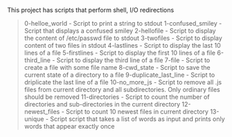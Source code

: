 This project has scripts that perform shell, I/O redirections
> 0-helloe_world - Script to print a string to stdout
> 1-confused_smiley - Script that displays a confused smiley
> 2-hellofile - Script to display the content of /etc/passwd file to stdout
> 3-twofiles - Script to display content of two files in stdout
> 4-lastlines - Script to display the last 10 lines of a file
> 5-firstlines - Script to display the first 10 lines of a file
> 6-third_line - Script to display the third line of a file
> 7-file - Script to create a file with some file name
> 8-cwd_state - Script to save the current state of a directory to a file
> 9-duplicate_last_line - Script to driplicate the last line of a file
> 10-no_more_js - Script to remove all .js files from current directory and all subdirectories. Only ordinary files should be removed
> 11-directories - Script to count the number of directories and sub-directories in the current directory
> 12-newest_files - Script to count 10 newest files in current directory
> 13-unique - Script script that takes a list of words as input and prints only words that appear exactly once
